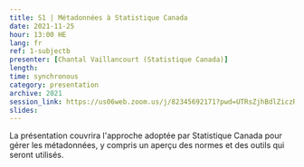 ```yaml
---
title: S1 | Métadonnées à Statistique Canada
date: 2021-11-25
hour: 13:00 HE
lang: fr
ref: 1-subjectb
presenter: [Chantal Vaillancourt (Statistique Canada)]
length:
time: synchronous
category: presentation
archive: 2021
session_link: https://us06web.zoom.us/j/82345692171?pwd=UTRsZjhBdlZiczRFSWw5cTVDS1g4Zz09
slides:
---
```

La présentation couvrira l'approche adoptée par Statistique Canada pour gérer les métadonnées, y compris un aperçu des normes et des outils qui seront utilisés.
